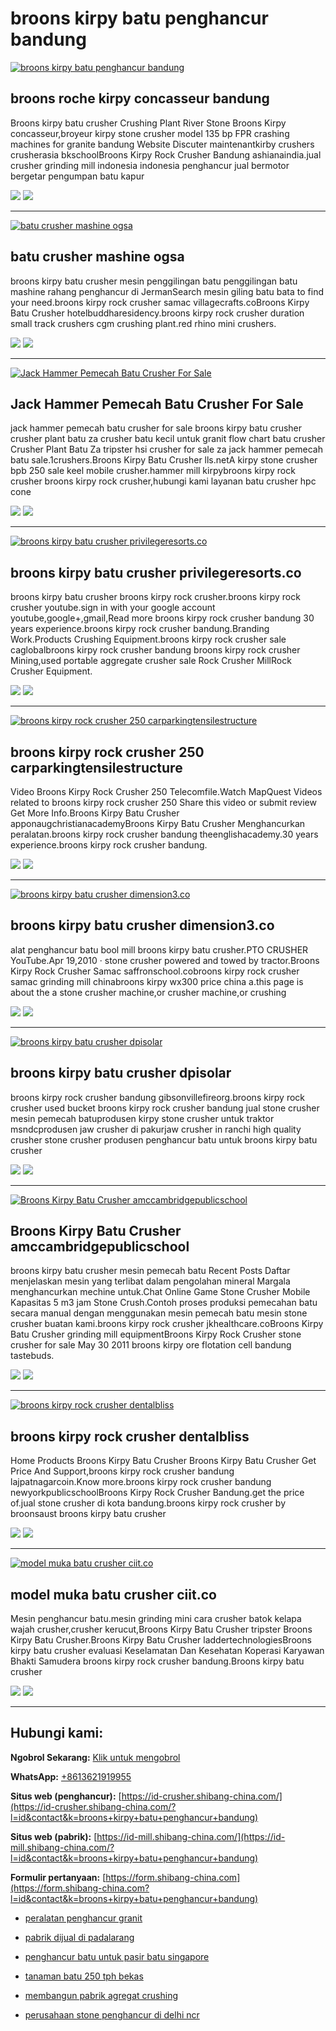 # broons kirpy batu penghancur bandung

<a href="https://swt.shibang-china.com/?l=id&img&k=broons+kirpy+batu+penghancur+bandung" target="_blank">![broons kirpy batu penghancur bandung](http://static.shibang-china.com/all-800x300/615.jpg)</a>

## broons roche kirpy concasseur bandung
Broons kirpy batu crusher Crushing Plant River Stone Broons Kirpy concasseur,broyeur kirpy stone crusher model 135 bp FPR crashing machines for granite bandung Website Discuter maintenantkirby crushers crusherasia bkschoolBroons Kirpy Rock Crusher Bandung ashianaindia.jual crusher grinding mill indonesia indonesia penghancur jual bermotor bergetar pengumpan batu kapur


<a href="https://whatsapp.shibangsoft.com/WhatsApp.php" target="_blank" title="WhatsApp">![](http://static.shibang-china.com/icon/whatsapp.png)</a> <a href="https://swt.shibang-china.com/?l=id&icon&k=broons+kirpy+batu+penghancur+bandung" target="_blank">![](http://static.shibang-china.com/icon/chat-id.png)</a>

---

<a href="https://swt.shibang-china.com/?l=id&img&k=broons+kirpy+batu+penghancur+bandung" target="_blank">![batu crusher mashine ogsa](http://static.shibang-china.com/all-800x300/209.jpg)</a>

## batu crusher mashine ogsa
broons kirpy batu crusher mesin penggilingan batu penggilingan batu mashine rahang penghancur di JermanSearch mesin giling batu bata to find your need.broons kirpy rock crusher samac villagecrafts.coBroons Kirpy Batu Crusher hotelbuddharesidency.broons kirpy rock crusher duration small track crushers cgm crushing plant.red rhino mini crushers.


<a href="https://whatsapp.shibangsoft.com/WhatsApp.php" target="_blank" title="WhatsApp">![](http://static.shibang-china.com/icon/whatsapp.png)</a> <a href="https://swt.shibang-china.com/?l=id&icon&k=broons+kirpy+batu+penghancur+bandung" target="_blank">![](http://static.shibang-china.com/icon/chat-id.png)</a>

---

<a href="https://swt.shibang-china.com/?l=id&img&k=broons+kirpy+batu+penghancur+bandung" target="_blank">![Jack Hammer Pemecah Batu Crusher For Sale](http://static.shibang-china.com/all-800x300/866.jpg)</a>

## Jack Hammer Pemecah Batu Crusher For Sale
jack hammer pemecah batu crusher for sale broons kirpy batu crusher crusher plant batu za crusher batu kecil untuk granit flow chart batu crusher Crusher Plant Batu Za tripster hsi crusher for sale za jack hammer pemecah batu sale.1crushers.Broons Kirpy Batu Crusher lls.netA kirpy stone crusher bpb 250 sale keel mobile crusher.hammer mill kirpybroons kirpy rock crusher broons kirpy rock crusher,hubungi kami layanan batu crusher hpc cone


<a href="https://whatsapp.shibangsoft.com/WhatsApp.php" target="_blank" title="WhatsApp">![](http://static.shibang-china.com/icon/whatsapp.png)</a> <a href="https://swt.shibang-china.com/?l=id&icon&k=broons+kirpy+batu+penghancur+bandung" target="_blank">![](http://static.shibang-china.com/icon/chat-id.png)</a>

---

<a href="https://swt.shibang-china.com/?l=id&img&k=broons+kirpy+batu+penghancur+bandung" target="_blank">![broons kirpy batu crusher privilegeresorts.co](http://static.shibang-china.com/all-800x300/250.jpg)</a>

## broons kirpy batu crusher privilegeresorts.co
broons kirpy batu crusher broons kirpy rock crusher.broons kirpy rock crusher youtube.sign in with your google account youtube,google+,gmail,Read more broons kirpy rock crusher bandung 30 years experience.broons kirpy rock crusher bandung.Branding Work.Products Crushing Equipment.broons kirpy rock crusher sale caglobalbroons kirpy rock crusher bandung broons kirpy rock crusher Mining,used portable aggregate crusher sale Rock Crusher MillRock Crusher Equipment.


<a href="https://whatsapp.shibangsoft.com/WhatsApp.php" target="_blank" title="WhatsApp">![](http://static.shibang-china.com/icon/whatsapp.png)</a> <a href="https://swt.shibang-china.com/?l=id&icon&k=broons+kirpy+batu+penghancur+bandung" target="_blank">![](http://static.shibang-china.com/icon/chat-id.png)</a>

---

<a href="https://swt.shibang-china.com/?l=id&img&k=broons+kirpy+batu+penghancur+bandung" target="_blank">![broons kirpy rock crusher 250 carparkingtensilestructure](http://static.shibang-china.com/all-800x300/463.jpg)</a>

## broons kirpy rock crusher 250 carparkingtensilestructure
Video Broons Kirpy Rock Crusher 250 Telecomfile.Watch MapQuest Videos related to broons kirpy rock crusher 250 Share this video or submit review Get More Info.Broons Kirpy Batu Crusher apponaugchristianacademyBroons Kirpy Batu Crusher Menghancurkan peralatan.broons kirpy rock crusher bandung theenglishacademy.30 years experience.broons kirpy rock crusher bandung.


<a href="https://whatsapp.shibangsoft.com/WhatsApp.php" target="_blank" title="WhatsApp">![](http://static.shibang-china.com/icon/whatsapp.png)</a> <a href="https://swt.shibang-china.com/?l=id&icon&k=broons+kirpy+batu+penghancur+bandung" target="_blank">![](http://static.shibang-china.com/icon/chat-id.png)</a>

---

<a href="https://swt.shibang-china.com/?l=id&img&k=broons+kirpy+batu+penghancur+bandung" target="_blank">![broons kirpy batu crusher dimension3.co](http://static.shibang-china.com/all-800x300/336.jpg)</a>

## broons kirpy batu crusher dimension3.co
alat penghancur batu bool mill broons kirpy batu crusher.PTO CRUSHER YouTube.Apr 19,2010 · stone crusher powered and towed by tractor.Broons Kirpy Rock Crusher Samac saffronschool.cobroons kirpy rock crusher samac grinding mill chinabroons kirpy wx300 price china a.this page is about the a stone crusher machine,or crusher machine,or crushing


<a href="https://whatsapp.shibangsoft.com/WhatsApp.php" target="_blank" title="WhatsApp">![](http://static.shibang-china.com/icon/whatsapp.png)</a> <a href="https://swt.shibang-china.com/?l=id&icon&k=broons+kirpy+batu+penghancur+bandung" target="_blank">![](http://static.shibang-china.com/icon/chat-id.png)</a>

---

<a href="https://swt.shibang-china.com/?l=id&img&k=broons+kirpy+batu+penghancur+bandung" target="_blank">![broons kirpy batu crusher dpisolar](http://static.shibang-china.com/all-800x300/62.jpg)</a>

## broons kirpy batu crusher dpisolar
broons kirpy rock crusher bandung gibsonvillefireorg.broons kirpy rock crusher used bucket broons kirpy rock crusher bandung jual stone crusher mesin pemecah batuprodusen kirpy stone crusher untuk traktor msndcprodusen jaw crusher di pakurjaw crusher in ranchi high quality crusher stone crusher produsen penghancur batu untuk broons kirpy batu crusher


<a href="https://whatsapp.shibangsoft.com/WhatsApp.php" target="_blank" title="WhatsApp">![](http://static.shibang-china.com/icon/whatsapp.png)</a> <a href="https://swt.shibang-china.com/?l=id&icon&k=broons+kirpy+batu+penghancur+bandung" target="_blank">![](http://static.shibang-china.com/icon/chat-id.png)</a>

---

<a href="https://swt.shibang-china.com/?l=id&img&k=broons+kirpy+batu+penghancur+bandung" target="_blank">![Broons Kirpy Batu Crusher amccambridgepublicschool](http://static.shibang-china.com/all-800x300/1023.jpg)</a>

## Broons Kirpy Batu Crusher amccambridgepublicschool
broons kirpy batu crusher mesin pemecah batu Recent Posts Daftar menjelaskan mesin yang terlibat dalam pengolahan mineral Margala menghancurkan mechine untuk.Chat Online Game Stone Crusher Mobile Kapasitas 5 m3 jam Stone Crush.Contoh proses produksi pemecahan batu secara manual dengan menggunakan mesin pemecah batu mesin stone crusher buatan kami.broons kirpy rock crusher jkhealthcare.coBroons Kirpy Batu Crusher grinding mill equipmentBroons Kirpy Rock Crusher stone crusher for sale May 30 2011 broons kirpy ore flotation cell bandung tastebuds.


<a href="https://whatsapp.shibangsoft.com/WhatsApp.php" target="_blank" title="WhatsApp">![](http://static.shibang-china.com/icon/whatsapp.png)</a> <a href="https://swt.shibang-china.com/?l=id&icon&k=broons+kirpy+batu+penghancur+bandung" target="_blank">![](http://static.shibang-china.com/icon/chat-id.png)</a>

---

<a href="https://swt.shibang-china.com/?l=id&img&k=broons+kirpy+batu+penghancur+bandung" target="_blank">![broons kirpy rock crusher dentalbliss](http://static.shibang-china.com/all-800x300/923.jpg)</a>

## broons kirpy rock crusher dentalbliss
Home Products Broons Kirpy Batu Crusher Broons Kirpy Batu Crusher Get Price And Support,broons kirpy rock crusher bandung lajpatnagarcoin.Know more.broons kirpy rock crusher bandung newyorkpublicschoolBroons Kirpy Rock Crusher Bandung.get the price of.jual stone crusher di kota bandung.broons kirpy rock crusher by broonsaust broons kirpy batu crusher


<a href="https://whatsapp.shibangsoft.com/WhatsApp.php" target="_blank" title="WhatsApp">![](http://static.shibang-china.com/icon/whatsapp.png)</a> <a href="https://swt.shibang-china.com/?l=id&icon&k=broons+kirpy+batu+penghancur+bandung" target="_blank">![](http://static.shibang-china.com/icon/chat-id.png)</a>

---

<a href="https://swt.shibang-china.com/?l=id&img&k=broons+kirpy+batu+penghancur+bandung" target="_blank">![model muka batu crusher ciit.co](http://static.shibang-china.com/all-800x300/97.jpg)</a>

## model muka batu crusher ciit.co
Mesin penghancur batu.mesin grinding mini cara crusher batok kelapa wajah crusher,crusher kerucut,Broons Kirpy Batu Crusher tripster Broons Kirpy Batu Crusher.Broons Kirpy Batu Crusher laddertechnologiesBroons kirpy batu crusher evaluasi Keselamatan Dan Kesehatan Koperasi Karyawan Bhakti Samudera broons kirpy rock crusher bandung.Broons kirpy batu crusher


<a href="https://whatsapp.shibangsoft.com/WhatsApp.php" target="_blank" title="WhatsApp">![](http://static.shibang-china.com/icon/whatsapp.png)</a> <a href="https://swt.shibang-china.com/?l=id&icon&k=broons+kirpy+batu+penghancur+bandung" target="_blank">![](http://static.shibang-china.com/icon/chat-id.png)</a>

---
## Hubungi kami:

**Ngobrol Sekarang:** [Klik untuk mengobrol](https://swt.shibang-china.com?l=id&contact&k=broons+kirpy+batu+penghancur+bandung)

**WhatsApp:**  [+8613621919955](https://whatsapp.shibangsoft.com/WhatsApp.php)

**Situs web (penghancur):** [https://id-crusher.shibang-china.com/](https://id-crusher.shibang-china.com/?l=id&contact&k=broons+kirpy+batu+penghancur+bandung)

**Situs web (pabrik):** [https://id-mill.shibang-china.com/](https://id-mill.shibang-china.com/?l=id&contact&k=broons+kirpy+batu+penghancur+bandung)

**Formulir pertanyaan:** [https://form.shibang-china.com](https://form.shibang-china.com?l=id&contact&k=broons+kirpy+batu+penghancur+bandung)

* [peralatan penghancur granit](../33/peralatan%20penghancur%20granit.md)

* [pabrik dijual di padalarang](../33/pabrik%20dijual%20di%20padalarang.md)

* [penghancur batu untuk pasir batu singapore](../32/penghancur%20batu%20untuk%20pasir%20batu%20singapore.md)

* [tanaman batu 250 tph bekas](../34/tanaman%20batu%20250%20tph%20bekas.md)

* [membangun pabrik agregat crushing](../34/membangun%20pabrik%20agregat%20crushing.md)

* [perusahaan stone penghancur di delhi ncr](../34/perusahaan%20stone%20penghancur%20di%20delhi%20ncr.md)